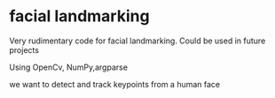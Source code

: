 # facial landmarking

Very rudimentary code for facial landmarking.
Could be used in future projects



Using OpenCv, NumPy,argparse




we want to detect and track keypoints from a human face
